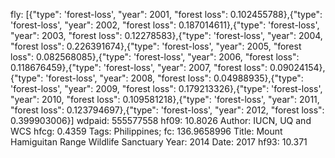 fly: [{"type": 'forest-loss', "year": 2001, "forest loss": 0.102455788},{"type": 'forest-loss', "year": 2002, "forest loss": 0.187014611},{"type": 'forest-loss', "year": 2003, "forest loss": 0.12278583},{"type": 'forest-loss', "year": 2004, "forest loss": 0.226391674},{"type": 'forest-loss', "year": 2005, "forest loss": 0.082568085},{"type": 'forest-loss', "year": 2006, "forest loss": 0.118676459},{"type": 'forest-loss', "year": 2007, "forest loss": 0.09024154},{"type": 'forest-loss', "year": 2008, "forest loss": 0.04988935},{"type": 'forest-loss', "year": 2009, "forest loss": 0.179213326},{"type": 'forest-loss', "year": 2010, "forest loss": 0.109581218},{"type": 'forest-loss', "year": 2011, "forest loss": 0.123794697},{"type": 'forest-loss', "year": 2012, "forest loss": 0.399903006}]
wdpaid: 555577558
hf09: 10.8026
Author: IUCN, UQ and WCS
hfcg: 0.4359
Tags: Philippines;
fc: 136.9658996
Title: Mount Hamiguitan Range Wildlife Sanctuary
Year: 2014
Date: 2017
hf93: 10.371
